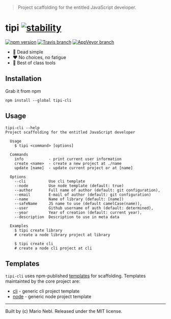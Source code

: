 > Project scaffolding for the entitled JavaScript developer.

# tipi [![stability][0]][1]

[![npm version][6]][7] [![Travis branch][2]][3] [![AppVeyor branch][4]][5]

*  :rocket: Dead simple
*  :heart: No choices, no fatigue
*  :tada: Best of class tools


## Installation

Grab it from npm

```shell
npm install --global tipi-cli
```

## Usage

```
tipi-cli --help
Project scaffolding for the entitled JavaScript developer

  Usage
    $ tipi <command> [options]

  Commands
    info           - print current user information
    create <name>  - create a new project at ./name
    update [name]  - update current project or at [name]

  Options
    --cli          Use cli template
    --node         Use node template (default: true)
    --author       Full name of author (default: git configuration),
    --email        E-mail of author (default: git configuration)
    --name         Name of library (default: [name])
    --safeName     JS name to use (default camelCase(name)),
    --user         Github username of auth (default: determined),
    --year         Year of creation (default: current year),
    --description  Description to use in meta data

  Examples
    $ tipi create library
    # create a node library project at library

    $ tipi create cli
    # create a node cli project at cli
```

## Templates

`tipi-cli` uses npm-published [templates][8] for scaffolding.
Templates maintainted by the core project are:

* [cli](packages/cli)   - generic cli project template
* [node](packages/node) - generic node project template

---
Built by (c) Mario Nebl. Released under the MIT license.

[0]: https://img.shields.io/badge/stability-experimental-orange.svg?style=flat-square
[1]: https://nodejs.org/api/documentation.html#documentation_stability_index
[2]: https://img.shields.io/travis/marionebl/tipi-cli/master.svg?style=flat-square
[3]: https://travis-ci.org/marionebl/tipi-cli
[4]: https://img.shields.io/appveyor/ci/marionebl/tipi-cli/master.svg?style=flat-square
[5]: https://ci.appveyor.com/project/marionebl/tipi-cli
[6]: https://img.shields.io/npm/v/tipi-cli.svg?style=flat-square
[7]: https://npmjs.org/package/tipi-cli
[8]: https://www.npmjs.com/search?q=tipi-template
